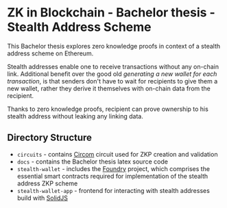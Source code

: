 # ZK in Blockchain - Bachelor thesis - Stealth Address Scheme

This Bachelor thesis explores zero knowledge proofs in context of a stealth address
scheme on Ethereum.

Stealth addresses enable one to receive transactions without any on-chain link.
Additional benefit over the good old _generating a new wallet for each
transaction_, is that senders don't have to wait for recipients to give them a
new wallet, rather they derive it themselves with on-chain data from the recipient.

Thanks to zero knowledge proofs, recipient can prove ownership to his stealth address
without leaking any linking data.

## Directory Structure

- `circuits` - contains [Circom](https://docs.circom.io/ "Circom") circuit used for
  ZKP creation and validation
- `docs` - contains the Bachelor thesis latex source code
- `stealth-wallet` - includes the [Foundry](https://github.com/foundry-rs/foundry/tree/master "Foundry")
  project, which comprises the essential smart contracts required for implementation
  of the stealth address ZKP scheme
- `stealth-wallet-app` - frontend for interacting with stealth addresses build with
  [SolidJS](https://www.solidjs.com/ "SolidJS")
